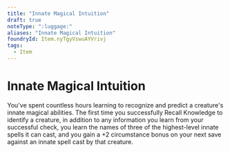 ```yaml
---
title: "Innate Magical Intuition"
draft: true
noteType: ":luggage:"
aliases: "Innate Magical Intuition"
foundryId: Item.nyTgyVswuAYVrivj
tags:
  - Item
---
```


# Innate Magical Intuition

You've spent countless hours learning to recognize and predict a creature's innate magical abilities. The first time you successfully Recall Knowledge to identify a creature, in addition to any information you learn from your successful check, you learn the names of three of the highest-level innate spells it can cast, and you gain a +2 circumstance bonus on your next save against an innate spell cast by that creature.
